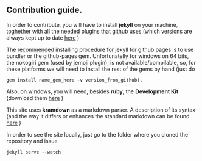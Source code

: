 Contribution guide.
----

In order to contribute, you will have to install **jekyll** on your machine, toghether with all the 
needed plugins that github uses (which versions are always kept up to date [here](https://pages.github.com/versions/) )

The [recommended](https://help.github.com/articles/using-jekyll-with-pages) installing procedure for jekyll for github pages 
is to use bundler or the github-pages gem. Unfortunatelly for windows on 64 bits, the nokogiri gem (used by jemoji plugin), is not 
available/compilable, so, for these platforms we will need to install the rest of the gems by hand (just do 

    gem install name_gem_here -v version_from_github).

Also, on windows, you will need, besides **ruby**, the **Development Kit** (download them [here](http://rubyinstaller.org/downloads/) )

This site uses **kramdown** as a markdown parser. A description of its syntax (and the way it differs or enhances the standard
markdown can be found [here](http://kramdown.gettalong.org/syntax.html) )
   
In order to see the site locally, just go to the folder where you cloned the repository and issue

    jekyll serve --watch